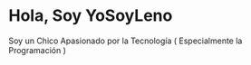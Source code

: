 <h1>Hola, Soy YoSoyLeno</h1>

<p>Soy un Chico Apasionado por la Tecnología ( Especialmente la Programación )</p>

